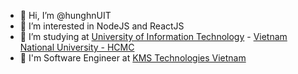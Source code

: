 - 👋 Hi, I’m @hunghnUIT
- 👀 I’m interested in NodeJS and ReactJS
- 🌱 I’m studying at [University of Information Technology](https://www.uit.edu.vn) - [Vietnam National University - HCMC](https://vnuhcm.edu.vn/)
- :briefcase: I'm Software Engineer at [KMS Technologies Vietnam](https://kms-technology.com/)

<!---
hunghnUIT/hunghnUIT is a ✨ special ✨ repository because its `README.md` (this file) appears on your GitHub profile.
You can click the Preview link to take a look at your changes.
--->
